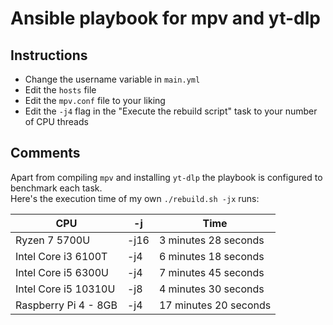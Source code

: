 # Ansible playbook for mpv and yt-dlp

## Instructions
* Change the username variable in `main.yml`
* Edit the `hosts` file
* Edit the `mpv.conf` file to your liking
* Edit the `-j4` flag in the "Execute the rebuild script" task to your number of CPU threads

## Comments
Apart from compiling `mpv` and installing `yt-dlp` the playbook is configured to benchmark each task.  
Here's the execution time of my own `./rebuild.sh -jx` runs:  

| CPU | -j | Time |
|---|---|---|
| Ryzen 7 5700U | -j16 | 3 minutes 28 seconds |
| Intel Core i3 6100T | -j4 | 6 minutes 18 seconds |
| Intel Core i5 6300U | -j4 | 7 minutes 45 seconds |
| Intel Core i5 10310U | -j8 | 4 minutes 30 seconds |
| Raspberry Pi 4 - 8GB | -j4 | 17 minutes 20 seconds |
